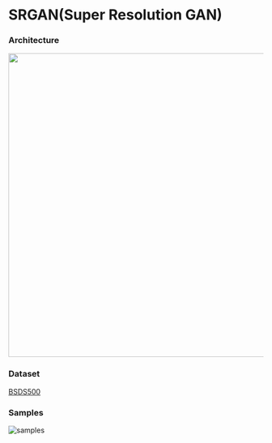 # SRGAN(Super Resolution GAN)

### Architecture
<img src="https://img1.daumcdn.net/thumb/R1280x0/?scode=mtistory2&fname=https%3A%2F%2Fblog.kakaocdn.net%2Fdn%2FdgNkmZ%2Fbtq3suKq2GI%2F0ItkwkQxDKcXosKXqKSufk%2Fimg.png" height="600">


### Dataset
[BSDS500](https://www.kaggle.com/datasets/balraj98/berkeley-segmentation-dataset-500-bsds500)


### Samples

![samples](./readme/sample.png)